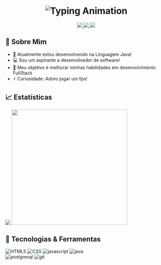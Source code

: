
<h1 align="center">
  <img src="https://readme-typing-svg.herokuapp.com?font=Merriweather&pause=1000&color=F7F7F7&center=true&vCenter=true&width=500&lines=Ol%C3%A1!+meu+nome+%C3%A9+Diogo+Carvalho" alt="Typing Animation" 👋/>
</h1>

<p align="center">
  <a href="https://www.linkedin.com/in/diogocarvalhooo/">
    <img src="https://img.shields.io/badge/linkedin-%230077B5.svg?style=for-the-badge&logo=linkedin&logoColor=white" />
  </a>
  <a href="https://www.instagram.com/digo_carvalhoo/">
    <img src="https://img.shields.io/badge/Instagram-%23E4405F.svg?style=for-the-badge&logo=Instagram&logoColor=white"/>
  </a>
  <a href="mailto:diogocarva25@gmail.com">
    <img src="https://img.shields.io/badge/Gmail-D14836?style=for-the-badge&logo=gmail&logoColor=white" />
  </a>
</p>

## 🚀 Sobre Mim
- 🌱 Atualmente estou desenvolvendo na Linguagem Java!
- 💻 Sou um aspirante a desenvolvedor de software!
- 🎯 Meu objetivo é melhorar minhas habilidades em desenvolvimento FullStack 
- ⚡ Curiosidade: Adoro jogar um fps!

## 📈 Estatísticas

<p>
<img src="https://github-readme-stats.vercel.app/api?username=digocarvalhoo&show_icons=true&count_private=true&hide=prs&theme=codeSTACKr&cache_seconds=60" />
<img src="https://github-readme-stats.vercel.app/api/top-langs/?username=digocarvalhoo&layout=compact&cache_seconds=60" width="360" />
</p>

## 🔧 Tecnologias & Ferramentas

<div>
<img src="https://img.shields.io/badge/html5-%23E34F26.svg?style=for-the-badge&logo=html5&logoColor=white" alt="HTML5">
<img src="https://img.shields.io/badge/css3-%231572B6.svg?style=for-the-badge&logo=css3&logoColor=white" alt="CSS">
<img src="https://img.shields.io/badge/JavaScript-F7DF1E?style=for-the-badge&logo=javascript&logoColor=black" alt="javascript">
<img src="https://img.shields.io/badge/Java-000?style=for-the-badge&logo=java" alt="java">
</div>

<div>
<img src="https://img.shields.io/badge/postgres-%23316192.svg?style=for-the-badge&logo=postgresql&logoColor=white" alt="postgresql">
<img src="https://img.shields.io/badge/GIT-E44C30?style=for-the-badge&logo=git&logoColor=white" alt="git">
</div>

  


